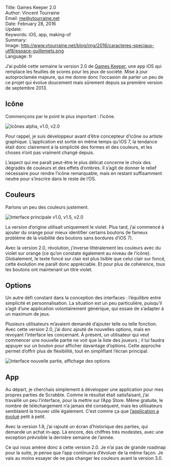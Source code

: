 Title:    Games Keeper 2.0  
Author:   Vincent Tourraine  
Email:    me@vtourraine.net  
Date:     February 28, 2016  
Update:   
Keywords: iOS, app, making-of  
Summary:  
Image:    http://www.vtourraine.net/blog/img/2016/caracteres-speciaux-utf8/espace-guillemets.png  
Language: fr  


J’ai publié cette semaine la version 2.0 de [Games Keeper](http://www.studioamanga.com/gameskeeper/), une app iOS qui remplace les feuilles de scores pour les jeux de société. Mise à jour autoproclamée majeure, qui me donne donc l’occasion de parler un peu de ce projet qui évolue doucement mais sûrement depuis sa première version de septembre 2013.


## Icône

Commençons par le point le plus important : l’icône.

![Icônes alpha, v1.0, v2.0](http://www.vtourraine.net/blog/img/2016/games-keeper-2-0/games-keeper-icons.png)

Pour rappel, je suis développeur avant d’être concepteur d’icône ou artiste graphique. L’application est sortie en même temps qu’iOS 7, la tendance était donc clairement à la simplicité des formes et des couleurs, et les choses n’ont pas vraiment changé depuis.

L’aspect qui me paraît peut-être le plus délicat concerne le choix des dégradés de couleurs et des effets d’ombres. Il s’agit de donner le relief nécessaire pour rendre l’icône remarquable, mais en restant suffisamment neutre pour s’inscrire dans le reste de l’OS.


## Couleurs

Parlons un peu des couleurs justement.

![Interface principale v1.0, v1.5, v2.0](http://www.vtourraine.net/blog/img/2016/games-keeper-2-0/games-keeper-iphones.png)

La version d’origine utilisait uniquement le violet. Plus tard, j’ai commencé à ajouter du orange pour mieux identifier certains boutons (le fameux problème de la visibilité des boutons sans bordures d’iOS 7).

Avec la version 2.0, révolution, j’inverse littéralement les couleurs avec du violet sur orange (ce qu’on constate également au niveau de l’icône). Globalement, le texte foncé sur clair est plus lisible que celui clair sur foncé, cette évolution me paraît donc appréciable. Et pour plus de cohérence, *tous* les boutons ont maintenant un titre violet.


## Options

Un autre défi constant dans la conception des interfaces : l’équilibre entre simplicité et personnalisation. La situation est un peu particulière, puisqu’il s’agit d’une application volontairement générique, qui essaie de s’adapter à un maximum de jeux.

Plusieurs utilisateurs m’avaient demandé d’ajouter telle ou telle fonction. Avec cette version 2.0, j’ai donc ajouté de nouvelles options, mais en revoyant l’interface les concernant. À présent, un utilisateur qui veut commencer une nouvelle partie ne voit que la liste des joueurs ; il lui faudra appuyer sur un bouton pour afficher davantage d’options. Cette approche permet d’offrir plus de flexibilité, tout en simplifiant l’écran principal.

![Interface nouvelle partie, affichage des options](http://www.vtourraine.net/blog/img/2016/games-keeper-2-0/games-options.png)

## App

Au départ, je cherchais simplement à développer une application pour mes propres parties de Scrabble. Comme le résultat était satisfaisant, j’ai travaillé un peu l’interface, pour la mettre sur l’App Store. Même gratuite, le nombre de téléchargement n’a jamais été conséquent, mais les utilisateurs semblaient la trouver utile également. C’est comme ça que [l’application a évolué](http://www.studioamanga.com/gameskeeper/releasenotes) petit à petit. 

Avec la version 1.8, j’ai rajouté un écran d’historique des parties, qui demande un achat in-app. Là encore, des chiffres très modestes, avec une exception prévisible la dernière semaine de l’année.

Ce qui nous amène donc à cette version 2.0. Je n’ai pas de grande roadmap pour la suite, je pense que l’app continuera d’évoluer de la même façon. Je vais au moins essayer de ne pas changer les couleurs avant la version 3.0.
